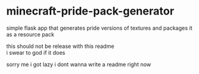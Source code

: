 # minecraft-pride-pack-generator

simple flask app that generates pride versions of textures and packages it as a resource pack

this should not be release with this readme\
i swear to god if it does

sorry me i got lazy i dont wanna write a readme right now